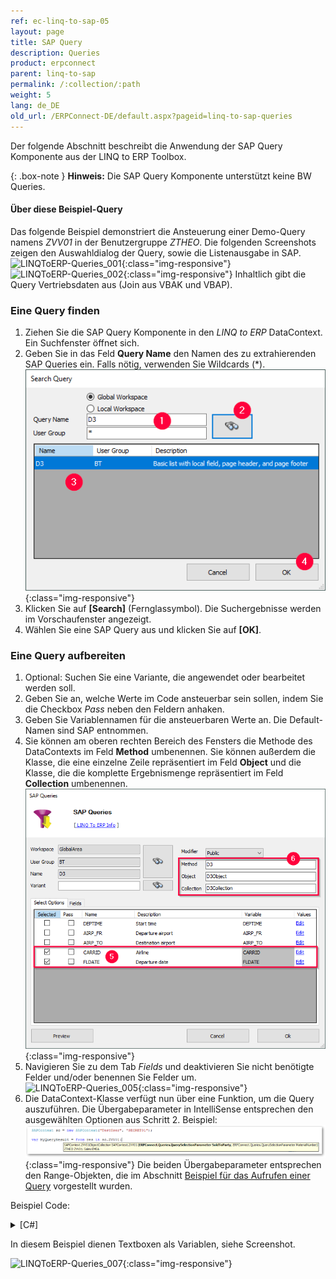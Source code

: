 ```yaml
---
ref: ec-linq-to-sap-05
layout: page
title: SAP Query
description: Queries
product: erpconnect
parent: linq-to-sap
permalink: /:collection/:path
weight: 5
lang: de_DE
old_url: /ERPConnect-DE/default.aspx?pageid=linq-to-sap-queries
---
```


Der folgende Abschnitt beschreibt die Anwendung der SAP Query Komponente aus der LINQ to ERP Toolbox.

{: .box-note }
**Hinweis:** Die SAP Query Komponente unterstützt keine BW Queries.

#### Über diese Beispiel-Query
Das folgende Beispiel demonstriert die Ansteuerung einer Demo-Query namens *ZVV01* in der Benutzergruppe *ZTHEO*. 
Die folgenden Screenshots zeigen den Auswahldialog der Query, sowie die Listenausgabe in SAP. <br>
![LINQToERP-Queries_001](/img/content/LINQToERP-Queries_001.png){:class="img-responsive"}
![LINQToERP-Queries_002](/img/content/LINQToERP-Queries_002.png){:class="img-responsive"}
Inhaltlich gibt die Query Vertriebsdaten aus (Join aus VBAK und VBAP).

### Eine Query finden

1. Ziehen Sie die SAP Query Komponente in den *LINQ to ERP* DataContext. Ein Suchfenster öffnet sich.
2. Geben Sie in das Feld **Query Name** den Namen des zu extrahierenden SAP Queries ein. Falls nötig, verwenden Sie Wildcards (*).
![LINQToERP-Queries_003](/img/content/LINQToERP-Queries_003.png){:class="img-responsive"}
3. Klicken Sie auf **[Search]** (Fernglassymbol). Die Suchergebnisse werden im Vorschaufenster angezeigt.
4. Wählen Sie eine SAP Query aus und klicken Sie auf **[OK]**.

### Eine Query aufbereiten

1. Optional: Suchen Sie eine Variante, die angewendet oder bearbeitet werden soll.
2. Geben Sie an, welche Werte im Code ansteuerbar sein sollen, indem Sie die Checkbox *Pass* neben den Feldern anhaken.
3. Geben Sie Variablennamen für die ansteuerbaren Werte an. Die Default-Namen sind SAP entnommen.
4. Sie können am oberen rechten Bereich des Fensters die Methode des DataContexts im Feld **Method** umbenennen. 
Sie können außerdem die Klasse, die eine einzelne Zeile repräsentiert im Feld **Object** und die Klasse, die die komplette Ergebnismenge repräsentiert im Feld **Collection** umbenennen.<br>
![LINQToERP-Queries_004](/img/content/LINQToERP-Queries_004.png){:class="img-responsive"}
5. Navigieren Sie zu dem Tab *Fields* und deaktivieren Sie nicht benötigte Felder und/oder benennen Sie Felder um.<br>
![LINQToERP-Queries_005](/img/content/LINQToERP-Queries_005.png){:class="img-responsive"}
6. Die DataContext-Klasse verfügt nun über eine Funktion, um die Query auszuführen. 
Die Übergabeparameter in IntelliSense entsprechen den ausgewählten Optionen aus Schritt 2. Beispiel:<br>
![LINQToERP-Queries_006](/img/content/LINQToERP-Queries_006.png){:class="img-responsive"}
Die beiden Übergabeparameter entsprechen den Range-Objekten, die im Abschnitt [Beispiel für das Aufrufen einer Query](../sap-queries/beispiel-fuer-das-aufrufen-einer-query) vorgestellt wurden. 

Beispiel Code: 

<details>
<summary>[C#]</summary>
{% highlight csharp %}
private void btnGo_Click(object sender, EventArgs e) 
{ 
   SAPContext sc = new SAPContext("TestUser", "SECRET01"); 
  
   QuerySelectionParameter SoldTo = new QuerySelectionParameter(); 
   SoldTo.AddRange(Sign.Include,RangeOption.Between, 
      txtCustomerLow.Text,txtCustomerHigh.Text); 
  
   QuerySelectionParameter MatNr = new QuerySelectionParameter(); 
   MatNr.AddRange(txtMatnr.Text); 
  
   var MyQueryResult = from res in sc.ZVV01(SoldTo, MatNr) select res; 
   this.dataGridView1.DataSource = MyQueryResult.ToList(); 
}
{% endhighlight %}
</details>

In diesem Beispiel dienen Textboxen als Variablen, siehe Screenshot.

![LINQToERP-Queries_007](/img/content/LINQToERP-Queries_007.png){:class="img-responsive"}